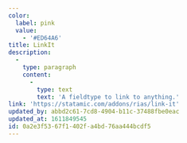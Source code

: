 ```yaml
---
color:
  label: pink
  value:
    - '#ED64A6'
title: LinkIt
description:
  -
    type: paragraph
    content:
      -
        type: text
        text: 'A fieldtype to link to anything.'
link: 'https://statamic.com/addons/rias/link-it'
updated_by: abbd2c61-7cd8-4904-b11c-37488fbe0eac
updated_at: 1611849545
id: 0a2e3f53-67f1-402f-a4bd-76aa444bcdf5
---
```

